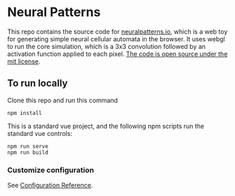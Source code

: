 # Neural Patterns

This repo contains the source code for [neuralpatterns.io](https://neuralpatterns.io/), which is a web toy for generating simple neural cellular automata in the browser. It uses webgl to run the core simulation, which is a 3x3 convolution followed by an activation function applied to each pixel. [The code is open source under the mit license](https://github.com/MaxRobinsonTheGreat/webgl-convolution/blob/main/LICENSE).

## To run locally

Clone this repo and run this command
```
npm install
```

This is a standard vue project, and the following npm scripts run the standard vue controls:
```
npm run serve
npm run build
```

### Customize configuration
See [Configuration Reference](https://cli.vuejs.org/config/).
